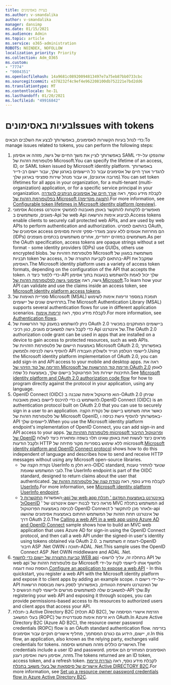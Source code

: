 ```yaml
---
title: בעיות באסימונים
ms.author: v-smandalika
author: v-smandalika
manager: dansimp
ms.date: 01/15/2021
ms.audience: Admin
ms.topic: article
ms.service: o365-administration
ROBOTS: NOINDEX, NOFOLLOW
localization_priority: Priority
ms.collection: Adm_O365
ms.custom:
- "7774"
- "9004351"
ms.openlocfilehash: 14a9681c08920094813497e7a75eb87bb0733cbc
ms.sourcegitcommit: e378232f4c9ef4e962208100db752221e7bd2dd6
ms.translationtype: MT
ms.contentlocale: he-IL
ms.lasthandoff: 01/20/2021
ms.locfileid: "49916842"
---
```

# <a name="issues-with-tokens"></a><span data-ttu-id="44344-102">בעיות באסימונים</span><span class="sxs-lookup"><span data-stu-id="44344-102">Issues with tokens</span></span>

<span data-ttu-id="44344-103">כדי לנהל בעיות הקשורות לאסימונים, באפשרותך לבצע את השלבים הבאים:</span><span class="sxs-lookup"><span data-stu-id="44344-103">To manage issues related to tokens, you can perform the following steps:</span></span>

1. <span data-ttu-id="44344-104">באפשרותך לציין את משך החיים של גישה, מזהה או אסימון SAML שהונפקו על-ידי פלטפורמת הזהות של Microsoft.</span><span class="sxs-lookup"><span data-stu-id="44344-104">You can specify the lifetime of an access, ID, or SAML token issued by Microsoft identity platform.</span></span> <span data-ttu-id="44344-105">באפשרותך להגדיר אורך חיים של אסימונים עבור כל היישומים בארגון שלך, עבור יישום רב-דייר (מרובה ארגונים), או עבור מנהל שירות ספציפי בארגון שלך.</span><span class="sxs-lookup"><span data-stu-id="44344-105">You can set token lifetimes for all apps in your organization, for a multi-tenant (multi-organization) application, or for a specific service principal in your organization.</span></span> <span data-ttu-id="44344-106">לקבלת מידע נוסף, ראה [אורך חיים של אסימונים הניתנים להגדרה בפלטפורמת הזהות של Microsoft (תצוגה מקדימה)](https://docs.microsoft.com/azure/active-directory/develop/active-directory-configurable-token-lifetimes).</span><span class="sxs-lookup"><span data-stu-id="44344-106">For more information, see [Configurable token lifetimes in Microsoft identity platform (preview)](https://docs.microsoft.com/azure/active-directory/develop/active-directory-configurable-token-lifetimes).</span></span>
2. <span data-ttu-id="44344-107">אסימוני Access מאפשרים ללקוחות להתקשר באופן מאובטח לממשקי אינטרנט מוגנים, ומשתמשים ב-Api של web Api לביצוע אימות והרשאה.</span><span class="sxs-lookup"><span data-stu-id="44344-107">Access tokens enable clients to securely call protected web APIs, and are used by web APIs to perform authentication and authorization.</span></span> <span data-ttu-id="44344-108">בהתאם למפרט OAuth, אסימונים של access הם מחרוזות אטומים ללא עיצוב מוגדר-ספקי זהויות מסוימים (IDPs) משתמשים במזהים ייחודיים, אחרים משתמשים בכתמים מוצפנים.</span><span class="sxs-lookup"><span data-stu-id="44344-108">As per the OAuth specification, access tokens are opaque strings without a set format - some identity providers (IDPs) use GUIDs, others use encrypted blobs.</span></span> <span data-ttu-id="44344-109">פלטפורמת הזהויות של Microsoft משתמשת במגוון של תבניות token של access, בהתאם לקביעת התצורה של ה-API שמקבל את האסימון.</span><span class="sxs-lookup"><span data-stu-id="44344-109">The Microsoft identity platform uses a variety of access token formats, depending on the configuration of the API that accepts the token.</span></span> <span data-ttu-id="44344-110">כדי ללמוד כיצד ה-API שלך יכול לאמת ולהשתמש בטענות בתוך אסימון גישה, ראה [אסימוני גישה לפלטפורמת הזהות של Microsoft](https://docs.microsoft.com/azure/active-directory/develop/userinfo#calling-the-userinfo-endpoint).</span><span class="sxs-lookup"><span data-stu-id="44344-110">To learn how your API can validate and use the claims inside an access token, see [Microsoft identity platform access tokens](https://docs.microsoft.com/azure/active-directory/develop/userinfo#calling-the-userinfo-endpoint).</span></span>
3. <span data-ttu-id="44344-111">ספריית האימות של Microsoft (MSAL) תומכת במספר זרימות אימות לשימוש בתרחישים שונים של יישומים.</span><span class="sxs-lookup"><span data-stu-id="44344-111">The Microsoft Authentication Library (MSAL) supports several authentication flows for use in different application scenarios.</span></span> <span data-ttu-id="44344-112">לקבלת מידע נוסף, ראה [זרימות אימות](https://docs.microsoft.com/azure/active-directory/develop/msal-authentication-flows#how-each-flow-emits-tokens-and-codes).</span><span class="sxs-lookup"><span data-stu-id="44344-112">For more information, see [Authentication flows](https://docs.microsoft.com/azure/active-directory/develop/msal-authentication-flows#how-each-flow-emits-tokens-and-codes).</span></span>
4. <span data-ttu-id="44344-113">ניתן להשתמש במענק קוד ההרשאות של OAuth 2.0 ביישומים המותקנים במכשיר כדי לקבל גישה למשאבים מוגנים, כגון רכיבי Api של אינטרנט.</span><span class="sxs-lookup"><span data-stu-id="44344-113">The OAuth 2.0 authorization code grant can be used in apps that are installed on a device to gain access to protected resources, such as web APIs.</span></span> <span data-ttu-id="44344-114">באמצעות היישום של פלטפורמת הזהויות של Microsoft OAuth 2.0, באפשרותך להוסיף גישה לכניסה ולממשק API ליישומי הטלפון הנייד ולשולחן העבודה.</span><span class="sxs-lookup"><span data-stu-id="44344-114">Using the Microsoft identity platform implementation of OAuth 2.0, you can add sign-in and API access to your mobile and desktop apps.</span></span> <span data-ttu-id="44344-115">ראה את [הזרימה של קוד הזיהוי של Microsoft וזרימת קוד ההרשאות של OAuth 2.0](https://docs.microsoft.com/azure/active-directory/develop/v2-oauth2-auth-code-flow#refresh-the-access-token) לאופן התיכנות ישירות מול הפרוטוקול ביישום שלך, באמצעות כל שפה.</span><span class="sxs-lookup"><span data-stu-id="44344-115">See [Microsoft identity platform and OAuth 2.0 authorization code flow](https://docs.microsoft.com/azure/active-directory/develop/v2-oauth2-auth-code-flow#refresh-the-access-token) for how to program directly against the protocol in your application, using any language.</span></span>
5. <span data-ttu-id="44344-116">OpenID Connect (OIDC) הוא פרוטוקול אימות שנבנה ב-OAuth 2.0 שניתן להשתמש בו כדי להיכנס ליישום באופן מאובטח.</span><span class="sxs-lookup"><span data-stu-id="44344-116">OpenID Connect (OIDC) is an authentication protocol built on OAuth 2.0 that you can use to securely sign in a user to an application.</span></span> <span data-ttu-id="44344-117">כאשר אתה משתמש ביישום של נקודת הקצה של פלטפורמת הזהות של Microsoft OpenID, באפשרותך להוסיף גישת כניסה ו-API ליישומים שלך.</span><span class="sxs-lookup"><span data-stu-id="44344-117">When you use the Microsoft identity platform endpoint's implementation of OpenID Connect, you can add sign-in and API access to your apps.</span></span> <span data-ttu-id="44344-118">[פלטפורמת הזהויות של microsoft ופרוטוקול החיבור של OpenID](https://docs.microsoft.com/azure/active-directory/develop/v2-protocols-oidc#send-the-sign-in-request) מראים כיצד לעשות זאת באופן שאינו תלוי בשפה ומתארת כיצד לשלוח ולקבל הודעות HTTP ללא שימוש בספריות מקור פתיחה של microsoft.</span><span class="sxs-lookup"><span data-stu-id="44344-118">[Microsoft identity platform and OpenID Connect protocol](https://docs.microsoft.com/azure/active-directory/develop/v2-protocols-oidc#send-the-sign-in-request) shows how to do this independent of language and describes how to send and receive HTTP messages without using any Microsoft open-source libraries.</span></span>
    - <span data-ttu-id="44344-119">נקודת הקצה של UserInfo היא חלק מ-OIDC standard, שנועד להחזיר טענות לגבי המשתמש שאומת.</span><span class="sxs-lookup"><span data-stu-id="44344-119">The UserInfo endpoint is part of the OIDC standard, designed to return claims about the user that authenticated.</span></span> <span data-ttu-id="44344-120">לקבלת מידע נוסף, ראה [נקודת קצה של פלטפורמת הזהות של UserInfo](https://docs.microsoft.com/azure/active-directory/develop/userinfo#consider-use-an-id-token-instead).</span><span class="sxs-lookup"><span data-stu-id="44344-120">For more information, see [Microsoft identity platform UserInfo endpoint](https://docs.microsoft.com/azure/active-directory/develop/userinfo#consider-use-an-id-token-instead).</span></span>
    - <span data-ttu-id="44344-121">האפשרות [התקשרות ל-api של web app באינטרנט באמצעות המדגם ' תכלת ולOpenID](https://docs.microsoft.com/samples/azure-samples/active-directory-dotnet-webapp-webapi-openidconnect/active-directory-dotnet-webapp-webapi-openidconnect/) ' מראה כיצד לבנות יישום אינטרנט של MVC המשתמש בתכלת ad לכניסה באמצעות הפרוטוקול OpenID Connect ולאחר מכן להתקשר ל-api של אינטרנט תחת הזהות של המשתמש החתום באמצעות אסימונים שהושגו דרך OAuth 2.0.</span><span class="sxs-lookup"><span data-stu-id="44344-121">The [Calling a web API in a web app using Azure AD and OpenID Connect](https://docs.microsoft.com/samples/azure-samples/active-directory-dotnet-webapp-webapi-openidconnect/active-directory-dotnet-webapp-webapi-openidconnect/) sample shows how to build an MVC web application that uses Azure AD for sign-in using the OpenID Connect protocol, and then call a web API under the signed-in user's identity using tokens obtained via OAuth 2.0.</span></span> <span data-ttu-id="44344-122">דוגמה זו משתמשת ב-OpenID חיבור ASP .Net OWIN תווכה ו-ADAL .Net.</span><span class="sxs-lookup"><span data-stu-id="44344-122">This sample uses the OpenID Connect ASP .Net OWIN middleware and ADAL .Net.</span></span>
6. <span data-ttu-id="44344-123">[קביעת התצורה של יישום כדי לחשוף WEB api](https://docs.microsoft.com/azure/active-directory/develop/quickstart-configure-app-expose-web-apis) -בתחלה זה, עליך לרשום API של web api עם פלטפורמת הזהות של Microsoft ולחשוף אותו ליישומי לקוח על-ידי הוספת טווח דוגמה.</span><span class="sxs-lookup"><span data-stu-id="44344-123">[Configure an application to expose a web API](https://docs.microsoft.com/azure/active-directory/develop/quickstart-configure-app-expose-web-apis) - In this quickstart, you register a web API with the Microsoft identity platform and expose it to client apps by adding an example scope.</span></span> <span data-ttu-id="44344-124">על-ידי רישום ה-API של האינטרנט וחשיפת הטווחים, באפשרותך לספק גישה מבוססת הרשאות למשאבים שלה למשתמשים מורשים וליישומי לקוח הניגשים ל-API שלך.</span><span class="sxs-lookup"><span data-stu-id="44344-124">By registering your web API and exposing it through scopes, you can provide permissions-based access to its resources to authorized users and client apps that access your API.</span></span>
7. <span data-ttu-id="44344-125">ב-תכלת Active Directory B2C (תכלת AD B2C), הזרמת אישורי הסיסמה של בעלי המשאב (ROPC) היא זרימת אימות סטנדרטית של OAuth.</span><span class="sxs-lookup"><span data-stu-id="44344-125">In Azure Active Directory B2C (Azure AD B2C), the resource owner password credentials (ROPC) flow is an OAuth standard authentication flow.</span></span> <span data-ttu-id="44344-126">בזרימה זו, יישום, הידוע גם כגורם המסתמך, מחליף אישורים חוקיים עבור אסימונים.</span><span class="sxs-lookup"><span data-stu-id="44344-126">In this flow, an application, also known as the relying party, exchanges valid credentials for tokens.</span></span> <span data-ttu-id="44344-127">האישורים כוללים מזהה משתמש וסיסמה.</span><span class="sxs-lookup"><span data-stu-id="44344-127">The credentials include a user ID and password.</span></span> <span data-ttu-id="44344-128">האסימונים המוחזרים הם אסימון מזהה, אסימון גישה ואסימון רענון.</span><span class="sxs-lookup"><span data-stu-id="44344-128">The tokens returned are an ID token, access token, and a refresh token.</span></span> <span data-ttu-id="44344-129">לקבלת מידע נוסף, ראה [הגדרת זרימת אישורים של סיסמאות של בעלי משאב בתכלת Active DIRECTORY B2C](https://docs.microsoft.com/azure/active-directory-b2c/add-ropc-policy?tabs=app-reg-ga&pivots=b2c-user-flow).</span><span class="sxs-lookup"><span data-stu-id="44344-129">For more information, see [Set up a resource owner password credentials flow in Azure Active Directory B2C](https://docs.microsoft.com/azure/active-directory-b2c/add-ropc-policy?tabs=app-reg-ga&pivots=b2c-user-flow).</span></span> 

